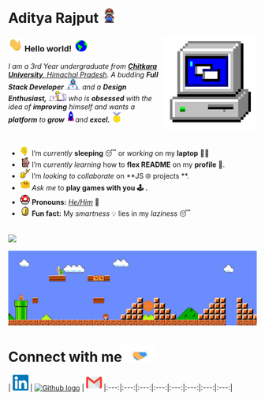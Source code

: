 # Aditya Rajput&nbsp;<img src="https://github.com/Aaditya-Rajput/Aaditya-Rajput/blob/master/Assets/Mario_Hello_Big.gif" width="30px">


<!-- 
    &nbsp; [![HitCount](http://hits.dwyl.com/Aaditya-Rajput/Aaditya-Rajput.svg)](http://hits.dwyl.com/Aaditya-Rajput/Aaditya-Rajput) 
-->

<img align="right" alt="PC GIF" src="https://github.com/Aaditya-Rajput/Aaditya-Rajput/blob/master/Assets/PC.gif" width="190" />

### <img src="https://github.com/Aaditya-Rajput/Aaditya-Rajput/blob/master/Assets/Hi.gif" width="29px"> **Hello world!** &nbsp;<img src="https://github.com/Aaditya-Rajput/Aaditya-Rajput/blob/master/Assets/Earth.gif" width="24px">

<p>
  <em>
    I am a 3rd Year undergraduate from <a href="https://chitkarauniversity.edu.in/"> <b>Chitkara University</b>, Himachal Pradesh</a>.  
    A budding <b>Full Stack Developer</b> <img src="https://github.com/Aaditya-Rajput/Aaditya-Rajput/blob/master/Assets/Developer.gif" width="30px"> and a <b>Design    Enthusiast,</b>&nbsp;<img src="https://github.com/Aaditya-Rajput/Aaditya-Rajput/blob/master/Assets/Designer.gif" width="36px">  who is <b>obsessed</b>
    with the idea of <b>improving</b> himself and wants a <b>platform</b> to 
    <b>grow</b> <img src="https://github.com/Aaditya-Rajput/Aaditya-Rajput/blob/master/Assets/Rocket.gif" width="18px">and 
    <b>excel.</b> <img src="https://github.com/Aaditya-Rajput/Aaditya-Rajput/blob/master/Assets/Medal.gif" width="20px">
  </em>  
</p>

<br>

- <img alt="GIF" src="https://github.com/Aaditya-Rajput/Aaditya-Rajput/blob/master/Assets/wave.gif" width="20vw" /> I’m *currently* **sleeping** 😴 or *working* on my **laptop** 👨‍💻
- <img alt="GIF" src="https://github.com/Aaditya-Rajput/Aaditya-Rajput/blob/master/Assets/gandalf_parrot.gif" width="20vw" /> I’m *currently learning* how to **flex README** on my **profile** 💪.
- <img alt="GIF" src="https://github.com/Aaditya-Rajput/Aaditya-Rajput/blob/master/Assets/headbang.gif" width="20vw" /> I’m *looking to collaborate* on **JS 🌐 projects **.
- <img alt="GIF" src="https://github.com/Aaditya-Rajput/Aaditya-Rajput/blob/master/Assets/happy.gif" width="20vw" /> *Ask me* to **play games with you 🕹️ .**
- <img alt="GIF" src="https://github.com/Aaditya-Rajput/Aaditya-Rajput/blob/master/Assets/powerup.gif" width="20vw" /> **Pronouns:** [*He/Him*](https://pronoun.is/he) 🧔
- <img alt="GIF" src="https://github.com/Aaditya-Rajput/Aaditya-Rajput/blob/master/Assets/coin.gif" width="20vw" /> **Fun fact:** My *smartness* 💡 lies in my *laziness* 😴


<br>

<a href="https://github.com/Aaditya-Rajput">
  <img align="center" src="https://github-readme-stats.vercel.app/api/top-langs/?username=Aaditya-Rajput&theme=dark&hide_langs_below=1" />
</a>






<br>
<!--
![Aditya github stats](https://github-readme-stats.vercel.app/api?username=Aaditya-Rajput&show_icons=true&hide_border=true)
-->

<br>

<img src="https://github.com/Aaditya-Rajput/Aaditya-Rajput/blob/master/Assets/Mario_Gameplay.gif" alt="Mario Game" width="980">

<br>

# Connect with me<img src="https://github.com/Aaditya-Rajput/Aaditya-Rajput/blob/master/Assets/Handshake.gif" height="32px">



| [<img src="https://github.com/Aaditya-Rajput/Aaditya-Rajput/blob/master/Assets/Linkedin.svg" alt="Linkedin Logo" width="32">](https://in.linkedin.com/in/Aaditya-Rajput-/) | [<img src="https://cdn.svgporn.com/logos/github-icon.svg" alt="Github logo" width="34">](https://github.com/Aaditya-Rajput) | [<img src="https://github.com/Aaditya-Rajput/Aaditya-Rajput/blob/master/Assets/Gmail.svg" alt="Gmail logo" height="32">](mailto:Adityarajput2001@gmail.com)
|:---:|:---:|:---:|:---:|:---:|:---:|:---:|:---:|



<br>
<br>






<!--


  
  
  





## 𝗠𝘆 𝗧𝗲𝗰𝗸 𝗦𝘁𝗮𝗰𝗸

<table>
  <tbody>
    <tr valign="top">
      <td width="25%" align="center">
        <span>𝗛𝗧𝗠𝗟𝟱</span><br><br><br>
        <img height="64px" src="https://cdn.svgporn.com/logos/html-5.svg">
      </td>
      <td width="25%" align="center">
        <span>𝗖𝗦𝗦𝟯</span><br><br><br>
        <img height="64px" src="https://cdn.svgporn.com/logos/css-3.svg">
      </td>
      <td width="25%" align="center">
        <span>𝗝𝗮𝘃𝗮𝗦𝗰𝗿𝗶𝗽𝘁</span><br><br><br>
        <img height="64px" src="https://cdn.svgporn.com/logos/javascript.svg">
      </td>
      <td width="25%" align="center">
        <span>𝗩𝘂𝗲</span><br><br><br>
        <img height="64px" src="https://cdn.svgporn.com/logos/vue.svg">
      </td>
    </tr>
    <tr valign="top">
      <td width="25%" align="center">
        <span>𝗪𝗲𝗯𝗽𝗮𝗰𝗸</span><br><br><br>
        <img height="64px" src="https://cdn.svgporn.com/logos/webpack.svg">
      </td>
      <td width="25%" align="center">
        <span>𝗘𝘀𝗹𝗶𝗻𝘁</span><br><br><br>
        <img height="64px" src="https://cdn.svgporn.com/logos/eslint.svg">
      </td>
      <td width="25%" align="center">
        <span>𝗚𝗶𝘁</span><br><br><br>
        <img height="64px" src="https://cdn.svgporn.com/logos/git-icon.svg">
      </td>
      <td width="25%" align="center">
        <span>𝗩𝗦 𝗖𝗼𝗱𝗲</span><br><br><br>
        <img height="64px" src="https://cdn.svgporn.com/logos/visual-studio-code.svg">
      </td>
    </tr>
    <tr valign="top">
      <td width="25%" align="center">
        <span>𝗟𝗲𝘀𝘀</span><br><br><br>
        <img height="64px" src="https://cdn.svgporn.com/logos/less.svg">
      </td>
      <td width="25%" align="center">
        <span>𝗦𝗮𝘀𝘀/𝗦𝗖𝗦𝗦</span><br><br><br>
        <img height="64px" src="https://cdn.svgporn.com/logos/sass.svg">
      </td>
      <td width="25%" align="center">
        <span>𝗧𝗮𝗶𝗹𝘄𝗶𝗻𝗱𝗖𝘀𝘀</span><br><br><br>
        <img height="64px" src="https://cdn.svgporn.com/logos/tailwindcss-icon.svg">
      </td>
      <td width="25%" align="center">
        <span>𝗡𝗲𝘁𝗹𝗶𝗳𝘆</span><br><br><br>
        <img height="64px" src="https://cdn.svgporn.com/logos/netlify.svg">
      </td>
    </tr>
  </tbody>
</table>


![visitors](https://visitor-badge.laobi.icu/badge?page_id=Aaditya-Rajput)

-->
